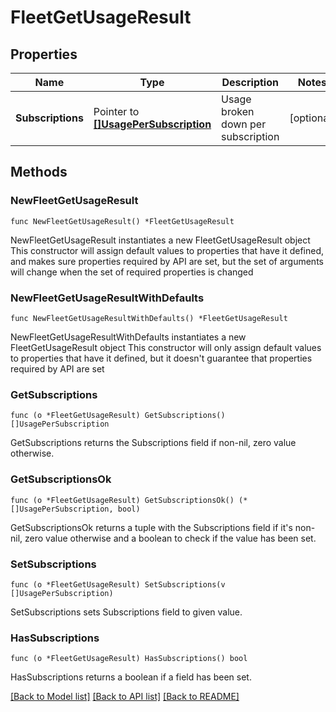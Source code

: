 # FleetGetUsageResult

## Properties

Name | Type | Description | Notes
------------ | ------------- | ------------- | -------------
**Subscriptions** | Pointer to [**[]UsagePerSubscription**](UsagePerSubscription.md) | Usage broken down per subscription | [optional] 

## Methods

### NewFleetGetUsageResult

`func NewFleetGetUsageResult() *FleetGetUsageResult`

NewFleetGetUsageResult instantiates a new FleetGetUsageResult object
This constructor will assign default values to properties that have it defined,
and makes sure properties required by API are set, but the set of arguments
will change when the set of required properties is changed

### NewFleetGetUsageResultWithDefaults

`func NewFleetGetUsageResultWithDefaults() *FleetGetUsageResult`

NewFleetGetUsageResultWithDefaults instantiates a new FleetGetUsageResult object
This constructor will only assign default values to properties that have it defined,
but it doesn't guarantee that properties required by API are set

### GetSubscriptions

`func (o *FleetGetUsageResult) GetSubscriptions() []UsagePerSubscription`

GetSubscriptions returns the Subscriptions field if non-nil, zero value otherwise.

### GetSubscriptionsOk

`func (o *FleetGetUsageResult) GetSubscriptionsOk() (*[]UsagePerSubscription, bool)`

GetSubscriptionsOk returns a tuple with the Subscriptions field if it's non-nil, zero value otherwise
and a boolean to check if the value has been set.

### SetSubscriptions

`func (o *FleetGetUsageResult) SetSubscriptions(v []UsagePerSubscription)`

SetSubscriptions sets Subscriptions field to given value.

### HasSubscriptions

`func (o *FleetGetUsageResult) HasSubscriptions() bool`

HasSubscriptions returns a boolean if a field has been set.


[[Back to Model list]](../README.md#documentation-for-models) [[Back to API list]](../README.md#documentation-for-api-endpoints) [[Back to README]](../README.md)


